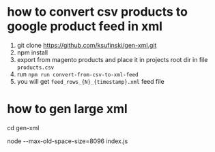 



# how to convert csv products to google product feed in xml 

1. git clone https://github.com/ksufinski/gen-xml.git
2. npm install
3. export from magento products and place it in projects root dir in file `products.csv`
4. run `npm run convert-from-csv-to-xml-feed`
5. you will get `feed_rows_{N}_{timestamp}.xml` feed file 





# how to gen large xml
cd gen-xml 

node --max-old-space-size=8096 index.js
